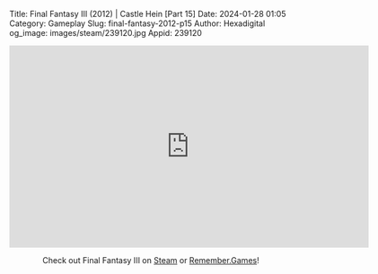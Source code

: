 Title: Final Fantasy III (2012) | Castle Hein [Part 15]
Date: 2024-01-28 01:05
Category: Gameplay
Slug: final-fantasy-2012-p15
Author: Hexadigital
og_image: images/steam/239120.jpg
Appid: 239120

<center><iframe src="https://www.youtube.com/embed/4xji2pkF8Hk?feature=oembed" allow="accelerometer; autoplay; encrypted-media; gyroscope; picture-in-picture" width="640" height="360" frameborder="0"></iframe>

Check out Final Fantasy III on [Steam](https://store.steampowered.com/app/239120/?curator_clanid=34633900) or [Remember.Games](https://remember.games/game/1072/final-fantasy-iii/)!</center>